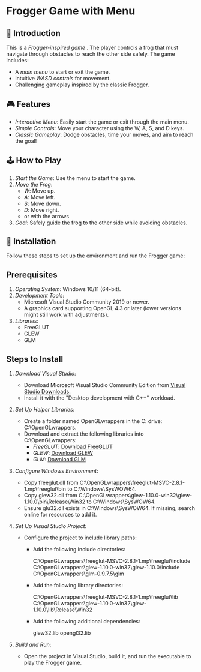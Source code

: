 # Frogger Game with Menu

## 🐸 Introduction

This is a *Frogger-inspired game* . The player controls a frog that must navigate through obstacles to reach the other side safely. The game includes:

- A *main menu* to start or exit the game.
- Intuitive *WASD controls* for movement.
- Challenging gameplay inspired by the classic Frogger.

## 🎮 Features

- *Interactive Menu*: Easily start the game or exit through the main menu.
- *Simple Controls*: Move your character using the W, A, S, and D keys.
- *Classic Gameplay*: Dodge obstacles, time your moves, and aim to reach the goal!

## 🕹️ How to Play

1. *Start the Game*: Use the menu to start the game.
2. *Move the Frog*:
   - *W*: Move up.
   - *A*: Move left.
   - *S*: Move down.
   - *D*: Move right.
   - or with the arrows
3. *Goal*: Safely guide the frog to the other side while avoiding obstacles.
## 🚀 Installation

Follow these steps to set up the environment and run the Frogger game:

## Prerequisites
1. *Operating System*: Windows 10/11 (64-bit).
2. *Development Tools*:
   - Microsoft Visual Studio Community 2019 or newer.
   - A graphics card supporting OpenGL 4.3 or later (lower versions might still work with adjustments).
3. *Libraries*:
   - FreeGLUT
   - GLEW
   - GLM

## Steps to Install

1. *Download Visual Studio*:
   - Download Microsoft Visual Studio Community Edition from [Visual Studio Downloads](https://my.visualstudio.com/Downloads).
   - Install it with the "Desktop development with C++" workload.

2. *Set Up Helper Libraries*:
   - Create a folder named OpenGLwrappers in the C: drive: C:\OpenGLwrappers.
   - Download and extract the following libraries into C:\OpenGLwrappers:
     - *FreeGLUT*: [Download FreeGLUT](http://files.transmissionzero.co.uk/software/development/GLUT/older/freeglut-MSVC-2.8.1-1.mp.zip)
     - *GLEW*: [Download GLEW](https://sourceforge.net/projects/glew/files/glew/1.10.0/glew-1.10.0-win32.zip/download)
     - *GLM*: [Download GLM](https://github.com/g-truc/glm/releases/download/0.9.7.5/glm-0.9.7.5.zip)

3. *Configure Windows Environment*:
   - Copy freeglut.dll from C:\OpenGLwrappers\freeglut-MSVC-2.8.1-1.mp\freeglut\bin to C:\Windows\SysWOW64.
   - Copy glew32.dll from C:\OpenGLwrappers\glew-1.10.0-win32\glew-1.10.0\bin\Release\Win32 to C:\Windows\SysWOW64.
   - Ensure glu32.dll exists in C:\Windows\SysWOW64. If missing, search online for resources to add it.

4. *Set Up Visual Studio Project*:
   - Configure the project to include library paths:
     - Add the following include directories:
       
       C:\OpenGLwrappers\freeglut-MSVC-2.8.1-1.mp\freeglut\include
       C:\OpenGLwrappers\glew-1.10.0-win32\glew-1.10.0\include
       C:\OpenGLwrappers\glm-0.9.7.5\glm
       
     - Add the following library directories:
       
       C:\OpenGLwrappers\freeglut-MSVC-2.8.1-1.mp\freeglut\lib
       C:\OpenGLwrappers\glew-1.10.0-win32\glew-1.10.0\lib\Release\Win32
       
     - Add the following additional dependencies:
       
       glew32.lib
       opengl32.lib
       

5. *Build and Run*:
   - Open the project in Visual Studio, build it, and run the executable to play the Frogger game.
